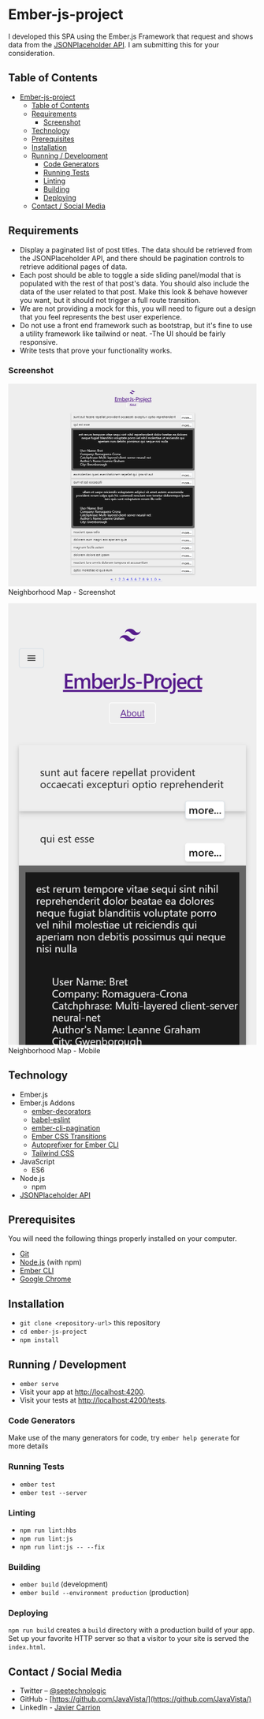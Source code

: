 # Ember-js-project

I developed this SPA using the Ember.js Framework that request and shows data from the [JSONPlaceholder API](https://jsonplaceholder.typicode.com/). I am submitting this for your consideration.

## Table of Contents

- [Ember-js-project](#Ember-js-project)
  - [Table of Contents](#Table-of-Contents)
  - [Requirements](#Requirements)
    - [Screenshot](#Screenshot)
  - [Technology](#Technology)
  - [Prerequisites](#Prerequisites)
  - [Installation](#Installation)
  - [Running / Development](#Running--Development)
    - [Code Generators](#Code-Generators)
    - [Running Tests](#Running-Tests)
    - [Linting](#Linting)
    - [Building](#Building)
    - [Deploying](#Deploying)
  - [Contact / Social Media](#Contact--Social-Media)

## Requirements

- Display a paginated list of post titles. The data should be retrieved from the JSONPlaceholder API, and there should be pagination controls to retrieve additional pages of data.
- Each post should be able to toggle a side sliding panel/modal that is populated with the rest of that post's data. You should also include the data of the user related to that post. Make this look & behave however you want, but it should not trigger a full route transition.
- We are not providing a mock for this, you will need to figure out a design that you feel represents the best user experience.
- Do not use a front end framework such as bootstrap, but it's fine to use a utility framework like tailwind or neat.
-The UI should be fairly responsive.
- Write tests that prove your functionality works.

### Screenshot

![Screenshot](public/fullscreen.png)
Neighborhood Map - Screenshot

![Mobile - Screenshot](public/mobile.png)
Neighborhood Map - Mobile

## Technology

- Ember.js
- Ember.js Addons
    - [ember-decorators](https://github.com/ember-decorators/ember-decorators)
    - [babel-eslint](https://github.com/babel/babel-eslint)
    - [ember-cli-pagination](https://github.com/mharris717/ember-cli-pagination)
    - [Ember CSS Transitions](https://github.com/peec/ember-css-transitions)
    - [Autoprefixer for Ember CLI](https://github.com/kimroen/ember-cli-autoprefixer)
    - [Tailwind CSS](https://tailwindcss.com/)
- JavaScript
  - ES6
- Node.js
  - npm
- [JSONPlaceholder API](https://jsonplaceholder.typicode.com/)

## Prerequisites

You will need the following things properly installed on your computer.

* [Git](https://git-scm.com/)
* [Node.js](https://nodejs.org/) (with npm)
* [Ember CLI](https://ember-cli.com/)
* [Google Chrome](https://google.com/chrome/)

## Installation

* `git clone <repository-url>` this repository
* `cd ember-js-project`
* `npm install`

## Running / Development

* `ember serve`
* Visit your app at [http://localhost:4200](http://localhost:4200).
* Visit your tests at [http://localhost:4200/tests](http://localhost:4200/tests).

### Code Generators

Make use of the many generators for code, try `ember help generate` for more details

### Running Tests

* `ember test`
* `ember test --server`

### Linting

* `npm run lint:hbs`
* `npm run lint:js`
* `npm run lint:js -- --fix`

### Building

* `ember build` (development)
* `ember build --environment production` (production)

### Deploying

`npm run build` creates a `build` directory with a production build of your app. Set up your favorite  HTTP server so that a visitor to your site is served the `index.html`.



## Contact / Social Media

- Twitter – [@seetechnologic](https://twitter.com/seetechnologic)
- GitHub - [https://github.com/JavaVista/](https://github.com/JavaVista/)
- LinkedIn - [Javier Carrion](https://www.linkedin.com/in/technologic)
